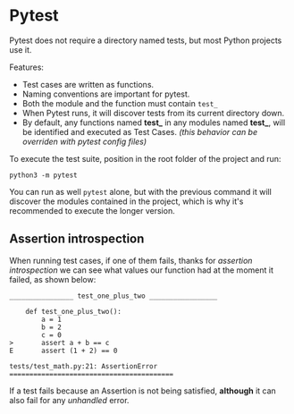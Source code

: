 # Pytest

Pytest does not require a directory named tests, but most Python projects use it.

Features:
- Test cases are written as functions.
- Naming conventions are important for pytest.
- Both the module and the function must contain `test_`
- When Pytest runs, it will discover tests from its current directory down.
- By default, any functions named **test_** in any modules named **test_**, will be identified and executed as Test Cases. *(this behavior can be overriden with pytest config files)*

To execute the test suite, position in the root folder of the project and run:

`python3 -m pytest`

You can run as well `pytest` alone, but with the previous command it will discover the modules contained in the project, which is why it's recommended to execute the longer version.

## Assertion introspection

When running test cases, if one of them fails, thanks for *assertion introspection* we can see what values our function
had at the moment it failed, as shown below:

```shell
________________ test_one_plus_two _________________

    def test_one_plus_two():
        a = 1
        b = 2
        c = 0
>       assert a + b == c
E       assert (1 + 2) == 0

tests/test_math.py:21: AssertionError
=========================================
```

If a test fails because an Assertion is not being satisfied, **although** it can also fail for any *unhandled* error.